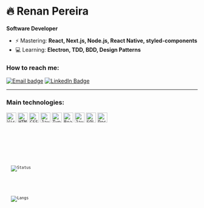 # 🔥 Renan Pereira

**Software Developer**

- ⚡ Mastering: **React, Next.js, Node.js, React Native, styled-components**
- 💻 Learning: **Electron, TDD, BDD, Design Patterns**

<h3>How to reach me: </h3>

[![Email badge](https://img.shields.io/badge/email-red?style=for-the-badge&logo=gmail&logoColor=white)](mailto:renanmol87@gmail.com?subject=Hello)
[![LinkedIn Badge](https://img.shields.io/badge/linkedin-blue?logo=linkedin&style=for-the-badge&logoColor=white)](https://linkedin.com/in/r3nanp)

---

<h3 align="left">Main technologies: </h3>

<p align="left">
<code><img alt="Visual Studio Code" width="26px" src="https://rawgithubusercontent.com/github/explore/80688e429a7d4ef2fca1e82350fe8e3517d3494d/topicsvisual-studio-code/visual-studio-code.png" /></code>
<code><img alt="HTML5" width="26px" src="https://raw.githubusercontent.comgithub/explore/80688e429a7d4ef2fca1e82350fe8e3517d3494d/topics/html/html.png" /></code>
<code><img alt="CSS3" width="26px" src="https://raw.githubusercontent.comgithub/explore/80688e429a7d4ef2fca1e82350fe8e3517d3494d/topics/css/css.png" /></code>
<code><img alt="JavaScript" width="26px" src="https://raw.githubusercontentcom/github/explore/80688e429a7d4ef2fca1e82350fe8e3517d3494d/topics/javascript/javascriptpng" /></code>
<code><img alt="TypeScript" width="26px" src="https://raw.githubusercontentcom/github/explore/80688e429a7d4ef2fca1e82350fe8e3517d3494d/topics/typescript/typescriptpng" /></code>
<code><img alt="React" width="26px" src="https://raw.githubusercontent.comgithub/explore/80688e429a7d4ef2fca1e82350fe8e3517d3494d/topics/react/react.png" /></code>
<code><img alt="JavaScript" width="26px" src="https://raw.githubusercontentcom/github/explore/80688e429a7d4ef2fca1e82350fe8e3517d3494d/topics/nodejs/nodejs.png"></code>
<code><img alt="SQL" width="26px" src="https://raw.githubusercontent.comgithub/explore/80688e429a7d4ef2fca1e82350fe8e3517d3494d/topics/sql/sql.png" /></code>
<code><img alt="Docker" width="26px" src="https://user-imagesgithubusercontent.com/38081852/87548752-565a5f00-c683-11ea-98bc-466626e09af8.png" /><code>
</p>

<br> <br>

<p align="left">
  <img src="https://github-readme-stats.vercel.app/api?username=r3nanp&show_icons=true&theme=dracula" alt="Status" />
</p>

<p align="left">

  <img src="https://github-readme-stats.vercel.app/api/top-langs/?username=r3nanp&layout=compact&show_icons=true&theme=dracula" alt="Langs" />
</p>
